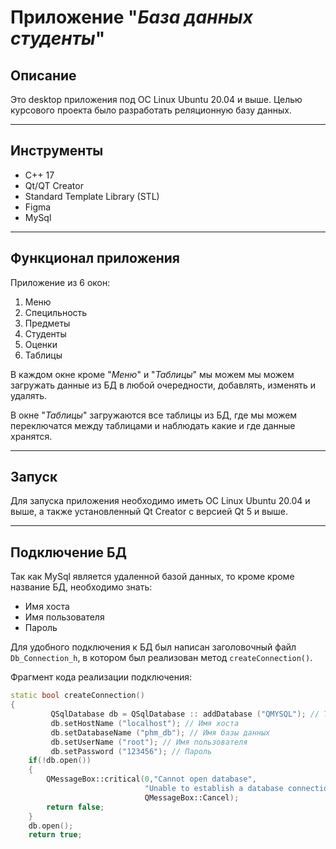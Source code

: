 # Приложение "_База данных студенты_"

## Описание
Это desktop приложения под ОС Linux Ubuntu 20.04 и выше. Целью курсового проекта было разработать реляционную базу данных.
___

## Инструменты
+ С++ 17
+ Qt/QT Creator
+ Standard Template Library (STL)
+ Figma
+ MySql
___

## Функционал приложения
Приложение из 6 окон:
1. Меню
2. Специльность
3. Предметы
4. Студенты 
5. Оценки
6. Таблицы

В каждом окне кроме "_Меню_" и "_Таблицы_" мы можем мы можем загружать данные из БД в любой очередности, добавлять, изменять и удалять.

В окне "_Таблицы_" загружаются все таблицы из БД, где мы можем переключатся между таблицами и наблюдать какие и где данные хранятся.
___

## Запуск 

Для запуска приложения необходимо иметь ОС Linux Ubuntu 20.04 и выше, а также установленный Qt Creator с версией Qt 5 и выше.
___

## Подключение БД
Так как MySql является удаленной базой данных, то кроме кроме название БД, необходимо знать:
+ Имя хоста
+ Имя пользователя
+ Пароль

Для удобного подключения к БД был написан заголовочный файл `Db_Connection_h`, в котором был реализован метод `createConnection()`.

Фрагмент кода реализации подключения:
```C++
static bool createConnection()
{
         QSqlDatabase db = QSqlDatabase :: addDatabase ("QMYSQL"); // Тип базы данных
         db.setHostName ("localhost"); // Имя хоста
         db.setDatabaseName ("phm_db"); // Имя базы данных
         db.setUserName ("root"); // Имя пользователя
         db.setPassword ("123456"); // Пароль
    if(!db.open())
    {
        QMessageBox::critical(0,"Cannot open database",
                              "Unable to establish a database connection",
                              QMessageBox::Cancel);
        return false;
    }
    db.open();
    return true;
```
